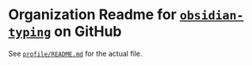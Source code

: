 # Organization Readme for [`obsidian-typing`](https://github.com/obsidian-typing/) on GitHub

See [`profile/README.md`](./profile/README.md) for the actual file.

